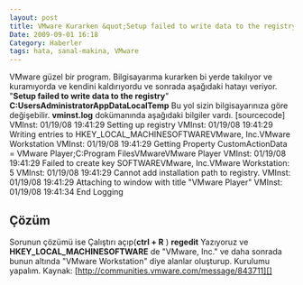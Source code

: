 ```yaml
---
layout: post
title: VMware Kurarken &quot;Setup failed to write data to the registry&quot; hatası aldım
Date: 2009-09-01 16:18
Category: Haberler
tags: hata, sanal-makina, VMware
---
```


VMware güzel bir program. Bilgisayarıma kurarken bi yerde takılıyor ve
kuramıyorda ve kendini kaldırıyordu ve sonrada aşağıdaki hatayı veriyor.
"**Setup failed to write data to the registry**"
**C:UsersAdministratorAppDataLocalTemp** Bu yol sizin
bilgisayarınıza göre değişebilir. **vminst.log** dokümanında aşağıdaki
bilgiler vardı. [sourcecode] VMInst: 01/19/08 19:41:29 Setting up
registry VMInst: 01/19/08 19:41:29 Writing entries to
HKEY_LOCAL_MACHINESOFTWAREVMware, Inc.VMware Workstation VMInst:
01/19/08 19:41:29 Getting Property CustomActionData = VMware
Player;C:Program FilesVMwareVMware Player VMInst: 01/19/08
19:41:29 Failed to create key SOFTWAREVMware, Inc.VMware
Workstation: 5 VMInst: 01/19/08 19:41:29 Cannot add installation path to
registry. VMInst: 01/19/08 19:41:29 Attaching to window with title
"VMware Player" VMInst: 01/19/08 19:41:34 End Logging

## Çözüm

Sorunun çözümü ise Çalıştırı açıp(**ctrl + R** ) **regedit** Yazıyoruz
ve **HKEY_LOCAL_MACHINESOFTWARE** de "VMware, Inc." ve daha sonrada
bunun altında "VMware Workstation" diye alanlar oluşturup. Kurulumu
yapalım. Kaynak: [http://communities.vmware.com/message/843711][]

  [http://communities.vmware.com/message/843711]: http://communities.vmware.com/message/843711
